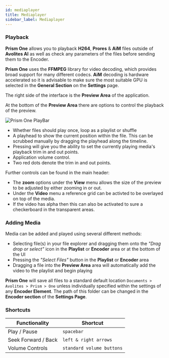```yaml
---
id: mediaplayer
title: Mediaplayer
sidebar_label: Mediaplayer
---
```


### Playback

**Prism One** allows you to playback **H264**, **Prores** & **AiM** files outside of **Avolites AI** as well as check any parameters of the files before sending them to the Encoder.

**Prism One** uses the **FFMPEG** library for video decoding, which provides broad support for many different codecs. **AiM** decoding is hardware accelerated so it is advisable to make sure the most suitable GPU is selected in the **General Section** on the **Settings** page.

The right side of the interface is the **Preview Area** of the application.

At the bottom of the **Preview Area** there are options to control the playback of the preview.

![Prism One PlayBar](/prismdocs/images/playhead.png "Prism One PlayBar")

* Whether files should play once, loop as a playlist or shuffle
* A playhead to show the current position within the file. This can be scrubbed manually by dragging the playhead along the timeline.
* Pressing <i className="icon icon-scissors-2"></i> will give you the ability to set the currently playing media's playback trim in and out points.
* Application volume control.
* Two red dots denote the trim in and out points.

Further controls can be found in the main header:

* The **zoom** options under the **View** menu allows the size of the preview to be adjusted by either zooming in or out.
* Under the **Video** menu a reference grid can be activted to be overlayed on top of the media.
* If the video has alpha then this can also be activated to sure a checkerboard in the transparent areas.

### Adding Media

Media can be added and played using several different methods: 

- Selecting file(s) in your file explorer and dragging them onto the *"Drag drop or select"* icon in the **Playlist** or **Encoder** area or at the bottom of the UI
- Pressing the *"Select Files"* button in the **Playlist** or **Encoder** area
- Dragging a file into the **Preview Area** area will automatically add the video to the playlist and begin playing
  
**Prism One** will save all files to a standard default location `Documents > Avolites > Prism > One` unless individually specified within the settings of any **Encoder Element**. The path of this folder can be changed in the **Encoder section** of the **Settings Page**. 

### Shortcuts

| **Functionality** | **Shortcut** |
|-|-|
| Play / Pause | `spacebar` | 
| Seek Forward / Back | `left & right arrows` |
| Volume Controls | `standard volume buttons` |